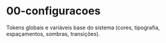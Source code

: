 # 00-configuracoes
Tokens globais e variáveis base do sistema (cores, tipografia, espaçamentos, sombras, transições).

